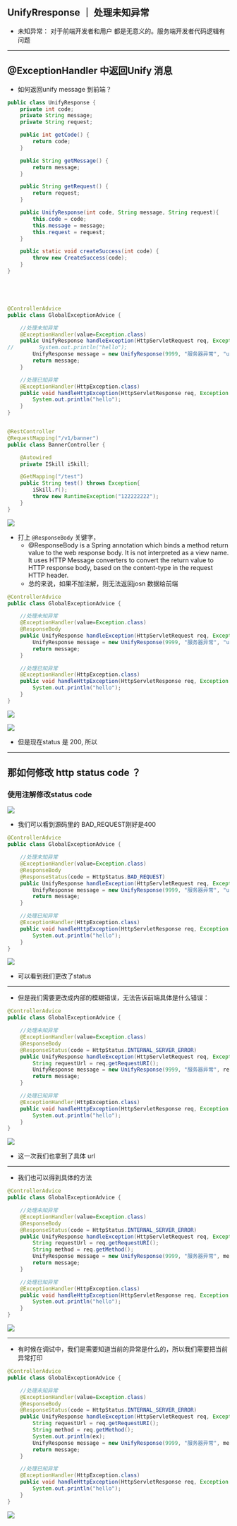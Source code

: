 ## UnifyRresponse ｜ 处理未知异常

- 未知异常： 对于前端开发者和用户 都是无意义的。服务端开发者代码逻辑有问题


---

## @ExceptionHandler 中返回Unify 消息

- 如何返回unify message 到前端？




```java
public class UnifyResponse {
    private int code;
    private String message;
    private String request;

    public int getCode() {
        return code;
    }

    public String getMessage() {
        return message;
    }

    public String getRequest() {
        return request;
    }

    public UnifyResponse(int code, String message, String request){
        this.code = code;
        this.message = message;
        this.request = request;
    }

    public static void createSuccess(int code) {
        throw new CreateSuccess(code);
    }
}





@ControllerAdvice
public class GlobalExceptionAdvice {

    //处理未知异常
    @ExceptionHandler(value=Exception.class)
    public UnifyResponse handleException(HttpServletRequest req, Exception ex) {
//        System.out.println("hello");
        UnifyResponse message = new UnifyResponse(9999, "服务器异常", "url");
        return message;
    }

    //处理已知异常
    @ExceptionHandler(HttpException.class)
    public void handleHttpException(HttpServletResponse req, Exception e){
        System.out.println("hello");
    }
}


@RestController
@RequestMapping("/v1/banner")
public class BannerController {

    @Autowired
    private ISkill iSkill;

    @GetMapping("/test")
    public String test() throws Exception{
        iSkill.r();
        throw new RuntimeException("122222222");
    }
}

```

![](img/2021-01-21-14-25-41.png)

- 打上 `@ResponseBody` 关键字， 
  - @ResponseBody is a Spring annotation which binds a method return value to the web response body. 
    It is not interpreted as a view name. It uses HTTP Message converters to convert the return value to HTTP response body, 
    based on the content-type in the request HTTP header.
  - 总的来说，如果不加注解，则无法返回josn 数据给前端


```java
@ControllerAdvice
public class GlobalExceptionAdvice {

    //处理未知异常
    @ExceptionHandler(value=Exception.class)
    @ResponseBody
    public UnifyResponse handleException(HttpServletRequest req, Exception ex) {
        UnifyResponse message = new UnifyResponse(9999, "服务器异常", "url");
        return message;
    }

    //处理已知异常
    @ExceptionHandler(HttpException.class)
    public void handleHttpException(HttpServletResponse req, Exception e){
        System.out.println("hello");
    }
}
```


![](img/2021-01-21-14-30-38.png)

![](img/2021-01-21-14-33-27.png)

- 但是现在status 是 200, 所以

---

## 那如何修改 http status code ？

### 使用注解修改status code

![](img/2021-01-21-14-51-38.png)

- 我们可以看到源码里的 BAD_REQUEST刚好是400

```java
@ControllerAdvice
public class GlobalExceptionAdvice {

    //处理未知异常
    @ExceptionHandler(value=Exception.class)
    @ResponseBody
    @ResponseStatus(code = HttpStatus.BAD_REQUEST)
    public UnifyResponse handleException(HttpServletRequest req, Exception ex) {
        UnifyResponse message = new UnifyResponse(9999, "服务器异常", "url");
        return message;
    }

    //处理已知异常
    @ExceptionHandler(HttpException.class)
    public void handleHttpException(HttpServletResponse req, Exception e){
        System.out.println("hello");
    }
}
```

![](img/2021-01-21-14-53-09.png)

- 可以看到我们更改了status

---

- 但是我们需要更改成内部的模糊错误，无法告诉前端具体是什么错误：


```java
@ControllerAdvice
public class GlobalExceptionAdvice {

    //处理未知异常
    @ExceptionHandler(value=Exception.class)
    @ResponseBody
    @ResponseStatus(code = HttpStatus.INTERNAL_SERVER_ERROR)
    public UnifyResponse handleException(HttpServletRequest req, Exception ex) {
        String requestUrl = req.getRequestURI();
        UnifyResponse message = new UnifyResponse(9999, "服务器异常", requestUrl);
        return message;
    }

    //处理已知异常
    @ExceptionHandler(HttpException.class)
    public void handleHttpException(HttpServletResponse req, Exception e){
        System.out.println("hello");
    }
}
```

![](img/2021-01-21-14-56-12.png)

- 这一次我们也拿到了具体 url

---

- 我们也可以得到具体的方法

```java
@ControllerAdvice
public class GlobalExceptionAdvice {

    //处理未知异常
    @ExceptionHandler(value=Exception.class)
    @ResponseBody
    @ResponseStatus(code = HttpStatus.INTERNAL_SERVER_ERROR)
    public UnifyResponse handleException(HttpServletRequest req, Exception ex) {
        String requestUrl = req.getRequestURI();
        String method = req.getMethod();
        UnifyResponse message = new UnifyResponse(9999, "服务器异常", method + " " + requestUrl);
        return message;
    }

    //处理已知异常
    @ExceptionHandler(HttpException.class)
    public void handleHttpException(HttpServletResponse req, Exception e){
        System.out.println("hello");
    }
}
```

![](img/2021-01-21-14-58-15.png)

---

- 有时候在调试中，我们是需要知道当前的异常是什么的，所以我们需要把当前异常打印

```java
@ControllerAdvice
public class GlobalExceptionAdvice {

    //处理未知异常
    @ExceptionHandler(value=Exception.class)
    @ResponseBody
    @ResponseStatus(code = HttpStatus.INTERNAL_SERVER_ERROR)
    public UnifyResponse handleException(HttpServletRequest req, Exception ex) {
        String requestUrl = req.getRequestURI();
        String method = req.getMethod();
        System.out.println(ex);
        UnifyResponse message = new UnifyResponse(9999, "服务器异常", method + " " + requestUrl);
        return message;
    }

    //处理已知异常
    @ExceptionHandler(HttpException.class)
    public void handleHttpException(HttpServletResponse req, Exception e){
        System.out.println("hello");
    }
}
```

![](img/2021-01-21-15-12-36.png)




















